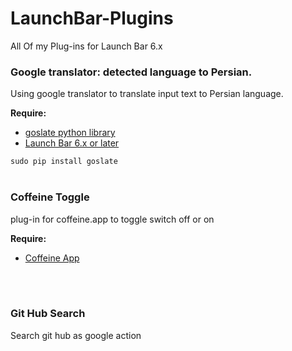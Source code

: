 # LaunchBar-Plugins
<p>All Of my Plug-ins for Launch Bar 6.x</p>

<h3>Google translator: detected language to Persian.</h3>

<p>Using google translator to translate input text to Persian language.</p>
<p><b>Require:</b>
<ul>
  <li><a href="https://pypi.python.org/pypi/goslate">goslate python library</a></li>
  <li><a href="https://www.obdev.at/products/launchbar/index.html">Launch Bar 6.x or later</a></li>
</ul>  
</p>
<code>sudo pip install goslate</code>
<br><br>

<h3>Coffeine Toggle</h3>
<p>plug-in for coffeine.app to toggle switch off or on</p
<p><b>Require:</b>
<ul>
  <li><a href="https://itunes.apple.com/us/app/caffeine/id411246225?mt=12">Coffeine App</a></li>
</ul>  
</p>
<br><br>

<h3>Git Hub Search</h3>
<p>Search git hub as google action</p>
